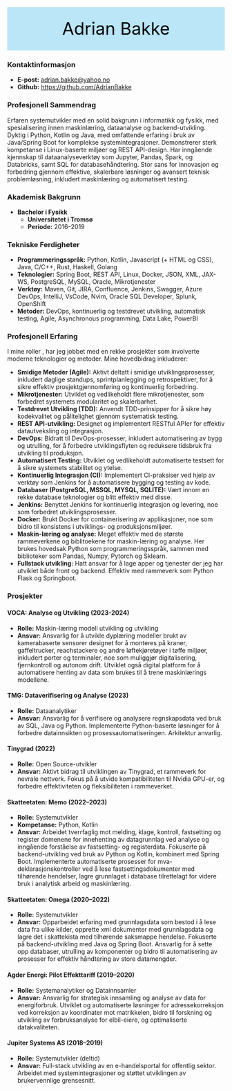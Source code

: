 <div style="width:100%;height:100px;background:#bae6f7;text-align:center;line-height: 100px;">
  <bold style='color:black;font-size:40px;'>Adrian Bakke</bold>
</div>


### **Kontaktinformasjon**
- **E-post:** adrian.bakke@yahoo.no
- **Github:** https://github.com/AdrianBakke

### **Profesjonell Sammendrag**
Erfaren systemutvikler med en solid bakgrunn i informatikk og fysikk, med spesialisering innen maskinlæring, dataanalyse og backend-utvikling. Dyktig i Python, Kotlin og Java, med omfattende erfaring i bruk av Java/Spring Boot for komplekse systemintegrasjoner. Demonstrerer sterk kompetanse i Linux-baserte miljøer og REST API-design. Har inngående kjennskap til dataanalyseverktøy som Jupyter, Pandas, Spark, og Databricks, samt SQL for databasehåndtering. Stor sans for innovasjon og forbedring gjennom effektive, skalerbare løsninger og avansert teknisk problemløsning, inkludert maskinlæring og automatisert testing.

### **Akademisk Bakgrunn**
- **Bachelor i Fysikk**
  - **Universitetet i Tromsø**
  - **Periode:** 2016–2019

### **Tekniske Ferdigheter**
- **Programmeringsspråk:** Python, Kotlin, Javascript (+ HTML og CSS), Java, C/C++, Rust, Haskell, Golang
- **Teknologier:** Spring Boot, REST API, Linux, Docker, JSON, XML, JAX-WS, PostgreSQL, MySQL, Oracle, Mikrotjenester
- **Verktøy:** Maven, Git, JIRA, Confluence, Jenkins, Swagger, Azure DevOps, IntelliJ, VsCode, Nvim, Oracle SQL Developer, Splunk, OpenShift
- **Metoder:** DevOps, kontinuerlig og testdrevet utvikling, automatisk testing, Agile, Asynchronous programming, Data Lake, PowerBI

### **Profesjonell Erfaring**

I mine roller , har jeg jobbet med en rekke prosjekter som involverte moderne teknologier og metoder. Mine hovedbidrag inkluderer:

- **Smidige Metoder (Agile):** Aktivt deltatt i smidige utviklingsprosesser, inkludert daglige standups, sprintplanlegging og retrospektiver, for å sikre effektiv prosjektgjennomføring og kontinuerlig forbedring.
- **Mikrotjenester:** Utviklet og vedlikeholdt flere mikrotjenester, som forbedret systemets modularitet og skalerbarhet.
- **Testdrevet Utvikling (TDD):** Anvendt TDD-prinsipper for å sikre høy kodekvalitet og pålitelighet gjennom systematisk testing.
- **REST API-utvikling:** Designet og implementert RESTful APIer for effektiv datautveksling og integrasjon.
- **DevOps:** Bidratt til DevOps-prosesser, inkludert automatisering av bygg og utrulling, for å forbedre utviklingsflyten og reduksere tidsbruk fra utvikling til produksjon.
- **Automatisert Testing:** Utviklet og vedlikeholdt automatiserte testsett for å sikre systemets stabilitet og ytelse.
- **Kontinuerlig Integrasjon (CI):** Implementert CI-praksiser ved hjelp av verktøy som Jenkins for å automatisere bygging og testing av kode.
- **Databaser (PostgreSQL, MSSQL, MYSQL, SQLITE):** Vært innom en rekke database teknologier og blitt effektiv med disse.
- **Jenkins:** Benyttet Jenkins for kontinuerlig integrasjon og levering, noe som forbedret utviklingsprosesser.
- **Docker:** Brukt Docker for containerisering av applikasjoner, noe som bidro til konsistens i utviklings- og produksjonsmiljøer.
- **Maskin-læring og analyse:** Meget effektiv med de største rammeverkene og biblitoekene for maskin-læring og analyse. Her brukes hovedsak Python som programmeringsspråk, sammen med biblioteker som Pandas, Numpy, Pytorch og Sklearn.
- **Fullstack utvikling:** Hatt ansvar for å lage apper og tjenester der jeg har utviklet både front og backend. Effektiv med rammeverk som Python Flask og Springboot.

### **Prosjekter**

#### **VOCA: Analyse og Utvikling (2023-2024)**
- **Rolle:** Maskin-læring modell utvikling og utvikling 
- **Ansvar:** Ansvarlig for å utvikle dyplæring modeller brukt av kamerabaserte sensorer designet for å monteres på kraner, gaffeltrucker, reachstackere og andre løftekjøretøyer i tøffe miljøer, inkludert porter og terminaler, noe som muliggjør digitalisering, fjernkontroll og autonom drift. Utviklet også digital platform for å automatisere henting av data som brukes til å trene maskinlærings modellene.

#### **TMG: Dataverifisering og Analyse (2023)**
- **Rolle:** Dataanalytiker
- **Ansvar:** Ansvarlig for å verifisere og analysere regnskapsdata ved bruk av SQL, Java og Python. Implementerte Python-baserte løsninger for å forbedre datainnsikten og prosessautomatiseringen. Arkitektur anvarlig.

#### **Tinygrad (2022)**
- **Rolle:** Open Source-utvikler
- **Ansvar:** Aktivt bidrag til utviklingen av Tinygrad, et rammeverk for nevrale nettverk. Fokus på å utvide kompatibiliteten til Nvidia GPU-er, og forbedre effektiviteten og fleksibiliteten i rammeverket.

#### **Skatteetaten: Memo (2022–2023)**
- **Rolle:** Systemutvikler
- **Kompetanse:** Python, Kotlin
- **Ansvar:** Arbeidet tverrfaglig mot melding, klage, kontroll, fastsetting og register domenene for innehenting av datagrunnlag ved analyse og inngående forståelse av fastsetting- og registerdata. Fokuserte på backend-utvikling ved bruk av Python og Kotlin, kombinert med Spring Boot.
Implementerte automatiserte prosesser for mva-deklarasjonskontroller ved å lese fastsettingsdokumenter med tilhørende hendelser, lagre grunnlaget i database tilrettelagt for videre bruk i analytisk arbeid og maskinlæring. 

#### **Skatteetaten: Omega (2020–2022)**
- **Rolle:** Systemutvikler
- **Ansvar:** Opparbeidet erfaring med grunnlagsdata som bestod i å lese data fra ulike kilder, opprette xml dokumenter med grunnlagsdata og lagre det i skattekista med tilhørende saksmappe hendelse. Fokuserte på backend-utvikling med Java og Spring Boot. Ansvarlig for å sette opp databaser, utrulling av komponenter og bidro til automatisering av prosesser for effektiv håndtering av store datamengder.

#### **Agder Energi: Pilot Effekttariff (2019–2020)**
- **Rolle:** Systemanalytiker og Datainnsamler
- **Ansvar:** Ansvarlig for strategisk innsamling og analyse av data for energiforbruk. Utviklet og automatiserte løsninger for adressekorreksjon ved korreksjon av koordinater mot matrikkelen, bidro til forskning og utvikling av forbruksanalyse for elbil-eiere, og optimaliserte datakvaliteten.

#### **Jupiter Systems AS (2018–2019)**
- **Rolle:** Systemutvikler (deltid)
- **Ansvar:** Full-stack utvikling av en e-handelsportal for offentlig sektor. Arbeidet med systemintegrasjoner og støttet utviklingen av brukervennlige grensesnitt.

